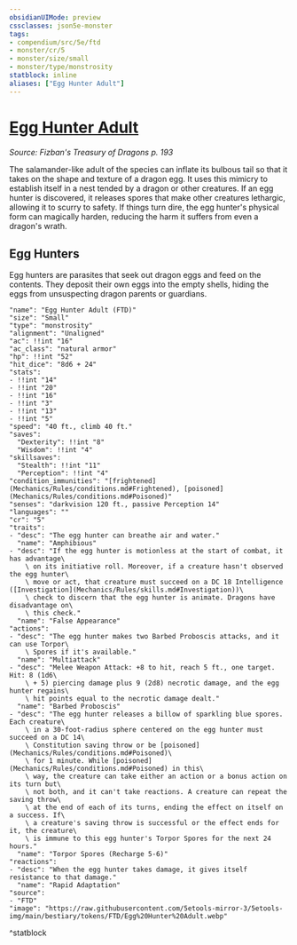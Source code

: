 ```yaml
---
obsidianUIMode: preview
cssclasses: json5e-monster
tags:
- compendium/src/5e/ftd
- monster/cr/5
- monster/size/small
- monster/type/monstrosity
statblock: inline
aliases: ["Egg Hunter Adult"]
---
```

# [Egg Hunter Adult](Mechanics\bestiary\monstrosity/egg-hunter-adult-ftd.md)
*Source: Fizban's Treasury of Dragons p. 193*  

The salamander-like adult of the species can inflate its bulbous tail so that it takes on the shape and texture of a dragon egg. It uses this mimicry to establish itself in a nest tended by a dragon or other creatures. If an egg hunter is discovered, it releases spores that make other creatures lethargic, allowing it to scurry to safety. If things turn dire, the egg hunter's physical form can magically harden, reducing the harm it suffers from even a dragon's wrath.

## Egg Hunters

Egg hunters are parasites that seek out dragon eggs and feed on the contents. They deposit their own eggs into the empty shells, hiding the eggs from unsuspecting dragon parents or guardians.

```statblock
"name": "Egg Hunter Adult (FTD)"
"size": "Small"
"type": "monstrosity"
"alignment": "Unaligned"
"ac": !!int "16"
"ac_class": "natural armor"
"hp": !!int "52"
"hit_dice": "8d6 + 24"
"stats":
- !!int "14"
- !!int "20"
- !!int "16"
- !!int "3"
- !!int "13"
- !!int "5"
"speed": "40 ft., climb 40 ft."
"saves":
  "Dexterity": !!int "8"
  "Wisdom": !!int "4"
"skillsaves":
  "Stealth": !!int "11"
  "Perception": !!int "4"
"condition_immunities": "[frightened](Mechanics/Rules/conditions.md#Frightened), [poisoned](Mechanics/Rules/conditions.md#Poisoned)"
"senses": "darkvision 120 ft., passive Perception 14"
"languages": ""
"cr": "5"
"traits":
- "desc": "The egg hunter can breathe air and water."
  "name": "Amphibious"
- "desc": "If the egg hunter is motionless at the start of combat, it has advantage\
    \ on its initiative roll. Moreover, if a creature hasn't observed the egg hunter\
    \ move or act, that creature must succeed on a DC 18 Intelligence ([Investigation](Mechanics/Rules/skills.md#Investigation))\
    \ check to discern that the egg hunter is animate. Dragons have disadvantage on\
    \ this check."
  "name": "False Appearance"
"actions":
- "desc": "The egg hunter makes two Barbed Proboscis attacks, and it can use Torpor\
    \ Spores if it's available."
  "name": "Multiattack"
- "desc": "Melee Weapon Attack: +8 to hit, reach 5 ft., one target. Hit: 8 (1d6\
    \ + 5) piercing damage plus 9 (2d8) necrotic damage, and the egg hunter regains\
    \ hit points equal to the necrotic damage dealt."
  "name": "Barbed Proboscis"
- "desc": "The egg hunter releases a billow of sparkling blue spores. Each creature\
    \ in a 30-foot-radius sphere centered on the egg hunter must succeed on a DC 14\
    \ Constitution saving throw or be [poisoned](Mechanics/Rules/conditions.md#Poisoned)\
    \ for 1 minute. While [poisoned](Mechanics/Rules/conditions.md#Poisoned) in this\
    \ way, the creature can take either an action or a bonus action on its turn but\
    \ not both, and it can't take reactions. A creature can repeat the saving throw\
    \ at the end of each of its turns, ending the effect on itself on a success. If\
    \ a creature's saving throw is successful or the effect ends for it, the creature\
    \ is immune to this egg hunter's Torpor Spores for the next 24 hours."
  "name": "Torpor Spores (Recharge 5-6)"
"reactions":
- "desc": "When the egg hunter takes damage, it gives itself resistance to that damage."
  "name": "Rapid Adaptation"
"source":
- "FTD"
"image": "https://raw.githubusercontent.com/5etools-mirror-3/5etools-img/main/bestiary/tokens/FTD/Egg%20Hunter%20Adult.webp"
```
^statblock